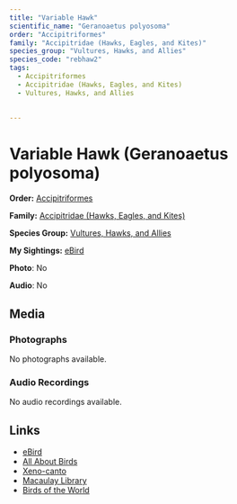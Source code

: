 ```yaml
---
title: "Variable Hawk"
scientific_name: "Geranoaetus polyosoma"
order: "Accipitriformes"
family: "Accipitridae (Hawks, Eagles, and Kites)"
species_group: "Vultures, Hawks, and Allies"
species_code: "rebhaw2"
tags: 
  - Accipitriformes
  - Accipitridae (Hawks, Eagles, and Kites)
  - Vultures, Hawks, and Allies
  
  
---
```


# Variable Hawk (Geranoaetus polyosoma)

**Order:** [Accipitriformes](/tags/accipitriformes)

**Family:** [Accipitridae (Hawks, Eagles, and Kites)](/tags/accipitridae-hawks-eagles-and-kites)

**Species Group:** [Vultures, Hawks, and Allies](/tags/vultures-hawks-and-allies)

**My Sightings:** [eBird](https://ebird.org/lifelist?r=world&time=life&spp=rebhaw2)

**Photo**: No 

**Audio**: No

## Media
### Photographs
No photographs available.

### Audio Recordings
No audio recordings available.

## Links
* [eBird](https://ebird.org/species/rebhaw2) 
* [All About Birds](https://www.allaboutbirds.org/guide/rebhaw2) 
* [Xeno-canto](https://www.xeno-canto.org/species/geranoaetus-polyosoma) 
* [Macaulay Library](https://search.macaulaylibrary.org/catalog?taxonCode=rebhaw2&sort=rating_rank_desc)
* [Birds of the World](https://birdsoftheworld.org/bow/species/rebhaw2)
